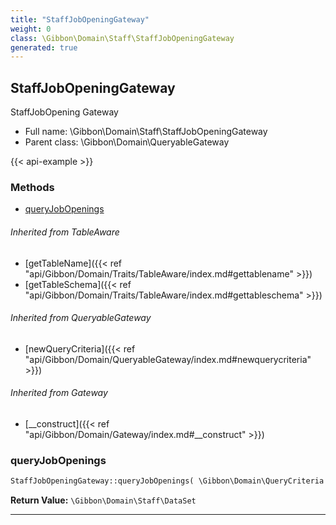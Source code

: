 ```yaml
---
title: "StaffJobOpeningGateway"
weight: 0
class: \Gibbon\Domain\Staff\StaffJobOpeningGateway
generated: true
---
```


## StaffJobOpeningGateway 

StaffJobOpening Gateway



* Full name: \Gibbon\Domain\Staff\StaffJobOpeningGateway
* Parent class: \Gibbon\Domain\QueryableGateway

{{< api-example >}} 



### Methods

- [queryJobOpenings](#queryjobopenings)




###### Inherited from TableAware
- [getTableName]({{< ref "api/Gibbon/Domain/Traits/TableAware/index.md#gettablename" >}})
- [getTableSchema]({{< ref "api/Gibbon/Domain/Traits/TableAware/index.md#gettableschema" >}})

###### Inherited from QueryableGateway
- [newQueryCriteria]({{< ref "api/Gibbon/Domain/QueryableGateway/index.md#newquerycriteria" >}})

###### Inherited from Gateway
- [__construct]({{< ref "api/Gibbon/Domain/Gateway/index.md#__construct" >}})



### queryJobOpenings



```php
StaffJobOpeningGateway::queryJobOpenings( \Gibbon\Domain\QueryCriteria $criteria ): \Gibbon\Domain\Staff\DataSet
```






**Return Value:**
`\Gibbon\Domain\Staff\DataSet`  



---

